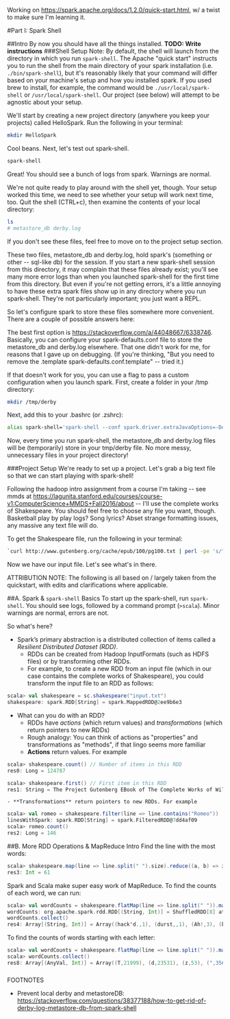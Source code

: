 Working on https://spark.apache.org/docs/1.2.0/quick-start.html, w/ a twist to make sure I'm learning it.

#Part I: Spark Shell

##Intro 
By now you should have all the things installed. **TODO: Write instructions**
###Shell Setup
Note: By default, the shell will launch from the directory in which you run `spark-shell`. The Apache "quick start" instructs you to run the shell from the main directory of your spark installation (i.e. `./bin/spark-shell`), but it's reasonably likely that your command will differ based on your machine's setup and how you installed spark. If you used brew to install, for example, the command would be `./usr/local/spark-shell` or `/usr/local/spark-shell`. Our project (see below) will attempt to be agnostic about your setup. 

We'll start by creating a new project directory (anywhere you keep your projects) called HelloSpark. Run the following in your terminal:
```bash
mkdir HelloSpark
```
Cool beans. Next, let's test out spark-shell. 
```bash
spark-shell
```
Great! You should see a bunch of logs from spark. Warnings are normal.

We're not quite ready to play around with the shell yet, though. Your setup worked this time, we need to see whether your setup will work next time, too. Quit the shell (CTRL+c), then examine the contents of your local directory:
```bash
ls
# metastore_db derby.log
``` 
If you don't see these files, feel free to move on to the project setup section.

These two files, metastore_db and derby.log, hold spark's (something or other -- sql-like db) for the session. If you start a new spark-shell session from this directory, it may complain that these files already exist; you'll see many more error logs than when you launched spark-shell for the first time from this directory. But even if you're not getting errors, it's a little annoying to have these extra spark files show up in any directory where you run spark-shell. They're not particularly important; you just want a REPL.

So let's configure spark to store these files somewhere more convenient. There are a couple of possible answers here:

The best first option is https://stackoverflow.com/a/44048667/6338746. Basically, you can configure your spark-defaults.conf file to store the metastore_db and derby.log elsewhere. That one didn't work for me, for reasons that I gave up on debugging. (If you're thinking, "But you need to remove the .template spark-defaults.conf.template" -- tried it.)

If that doesn't work for you, you can use a flag to pass a custom configuration when you launch spark. First, create a folder in your /tmp directory:
```bash
mkdir /tmp/derby
```
Next, add this to your .bashrc (or .zshrc):
```bash
alias spark-shell='spark-shell --conf spark.driver.extraJavaOptions=-Dderby.system.home=/tmp/derby'
```
Now, every time you run spark-shell, the metastore_db and derby.log files will be (temporarily) store in your tmp/derby file. No more messy, unnecessary files in your project directory!


###Project Setup
We're ready to set up a project. Let's grab a big text file so that we can start playing with spark-shell! 

Following the hadoop intro assignment from a course I'm taking -- see mmds at https://lagunita.stanford.edu/courses/course-v1:ComputerScience+MMDS+Fall2016/about -- I'll use the complete works of Shakespeare. You should feel free to choose any file you want, though. Basketball play by play logs? Song lyrics? Abset strange formatting issues, any massive any text file will do. 

To get the Shakespeare file, run the following in your terminal:
```bash
`curl http://www.gutenberg.org/cache/epub/100/pg100.txt | perl -pe 's/^\xEF\xBB \xBF//' > input.txt`
```

Now we have our input file. Let's see what's in there.

ATTRIBUTION NOTE: The following is all based on / largely taken from the quickstart, with edits and clarifications where applicable.

##A. Spark & `spark-shell` Basics
To start up the spark-shell, run `spark-shell`. You should see logs, followed by a command prompt (`>scala`). Minor warnings are normal, errors are not. 

So what's here?
* Spark’s primary abstraction is a distributed collection of items called a *Resilient Distributed Dataset (RDD)*.
    - RDDs can be created from Hadoop InputFormats (such as HDFS files) or by transforming other RDDs. 
    - For example, to create a new RDD from an input file (which in our case contains the complete works of Shakespeare), you could transform the input file to an RDD as follows:
```scala
scala> val shakespeare = sc.shakespeare("input.txt")
shakespeare: spark.RDD[String] = spark.MappedRDD@2ee9b6e3
```
* What can you do with an RDD?
    - RDDs have *actions* (which return values) and *transformations* (which return pointers to new RDDs)
    - Rough analogy: You can think of actions as "properties" and transformations as "methods", if that lingo seems more familiar
    - **Actions** return values. For example
```scala
scala> shakespeare.count() // Number of items in this RDD
res0: Long = 124787

scala> shakespeare.first() // First item in this RDD
res1: String = The Project Gutenberg EBook of The Complete Works of William Shakespeare, by
```
    - **Transformations** return pointers to new RDDs. For example

```scala
scala> val romeo = shakespeare.filter(line => line.contains("Romeo"))
linesWithSpark: spark.RDD[String] = spark.FilteredRDD@7dd4af09
scala> romeo.count()
res2: Long = 146
```

##B. More RDD Operations & MapReduce Intro
Find the line with the most words:
```scala
scala> shakespeare.map(line => line.split(" ").size).reduce((a, b) => if (a > b) a else b)
res3: Int = 61
```

Spark and Scala make super easy work of MapReduce. To find the counts of each word, we can run:
```scala
scala> val wordCounts = shakespeare.flatMap(line => line.split(" ")).map(word => (word, 1)).reduceByKey((a, b) => a + b)
wordCounts: org.apache.spark.rdd.RDD[(String, Int)] = ShuffledRDD[8] at reduceByKey at <console>:26
wordCounts.collect()
res4: Array[(String, Int)] = Array((hack'd.,1), (durst,,1), (Ah!,3), (bone,7), (Worthy;,1), (vailing,1), (bombast,1), (person-,1), (LAFEU],1), (fiction.,1), (signal.,1), (Friend,5), (hem,1), (stinks,1), (meets,,1), (shalt.,1), (fuller,2), (Hermione;,1), (Beaufort,,4), (jade,6), (countervail,1), (crying,23), (Sought,2), (intelligencer;,1), (breath,115), (discased,,1), (deep-brained,1), (reclaims,,1), (branches-it,1), (peppercorn,,1), (sinning.,1), (fowl,7), (coat;,3), (OLIVIA,8), (afterward,5), (soon;,1), (pass'd.,5), (harlot's,2), (despite.,2), (abroad-anon,1), (wicked?,4), (inquisition,1), (angels,,2), (unfelt,3), (speak:,4), (Man-ent'red,1), (overkind,1), (Abates,1), (burghers,2), (speaks;,3), (Thunder.,6), (feats;,1), (people!,4), (superscript:,1), (robin,1), (regina,1), (pains;,7), ...
```

To find the counts of words starting with each letter:
```scala
scala> val wordCounts = shakespeare.flatMap(line => line.split(" ")).map(word => (if(!word.isEmpty()) word.charAt(0), 1)).reduceByKey((a, b) => a + b)
scala> wordCounts.collect()
res8: Array[(AnyVal, Int)] = Array((T,21999), (d,23531), (z,53), (",356), (4,46), (8,15), (L,7216), (p,19344), (R,3865), (B,10894), (6,22), (P,8415), (t,101603), (.,52), (b,34561), (0,6), (h,50511), (2,95), ($,1), ((),506610), (n,21813), (*,24), (f,28819), (j,1593), (J,1746), ((,639), (Z,18), (H,10052), (F,7995), (&,21), (V,1597), (<,248), (r,10400), (X,14), (N,4946), (v,4131), (l,22353), (:,1), (D,6182), (',3804), (s,52643), (e,10431), (Q,1045), (/,2), (G,6079), (M,9443), (7,17), (5,35), (w,44981), (a,63748), (_,1), (O,9293), (i,32292), (y,21879), (A,21088), (u,7667), (#,3), (I,29875), (},2), (o,34201), (k,5789), (9,28), (3,59), (],7), (K,3629), (q,1332), (-,52), (?,2), (S,13062), (C,11071), (E,8266), (Y,3976), (U,1503), (1,458), (g,14703), ([,2073), (W,14616), (m,46233), (c,23496))
```

###
FOOTNOTES
- Prevent local derby and metastoreDB: https://stackoverflow.com/questions/38377188/how-to-get-rid-of-derby-log-metastore-db-from-spark-shell